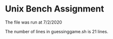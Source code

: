 # Unix Bench Assignment



The file was run at 7/2/2020

The number of lines in guessinggame.sh is 21 lines.
